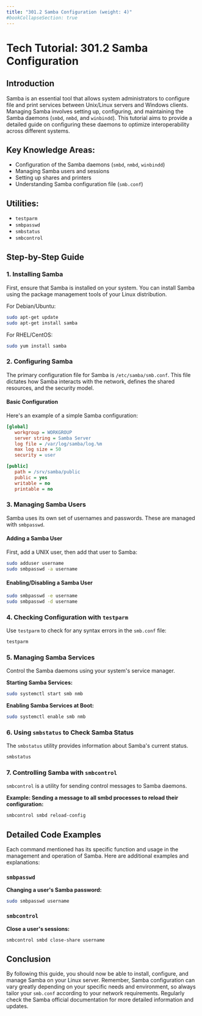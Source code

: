 ```yaml
---
title: "301.2 Samba Configuration (weight: 4)"
#bookCollapseSection: true
---
```


# Tech Tutorial: 301.2 Samba Configuration

## Introduction

Samba is an essential tool that allows system administrators to configure file and print services between Unix/Linux servers and Windows clients. Managing Samba involves setting up, configuring, and maintaining the Samba daemons (`smbd`, `nmbd`, and `winbindd`). This tutorial aims to provide a detailed guide on configuring these daemons to optimize interoperability across different systems.

## Key Knowledge Areas:

- Configuration of the Samba daemons (`smbd`, `nmbd`, `winbindd`)
- Managing Samba users and sessions
- Setting up shares and printers
- Understanding Samba configuration file (`smb.conf`)

## Utilities:

- `testparm`
- `smbpasswd`
- `smbstatus`
- `smbcontrol`

## Step-by-Step Guide

### 1. Installing Samba

First, ensure that Samba is installed on your system. You can install Samba using the package management tools of your Linux distribution.

For Debian/Ubuntu:

```bash
sudo apt-get update
sudo apt-get install samba
```

For RHEL/CentOS:

```bash
sudo yum install samba
```

### 2. Configuring Samba

The primary configuration file for Samba is `/etc/samba/smb.conf`. This file dictates how Samba interacts with the network, defines the shared resources, and the security model.

#### Basic Configuration

Here's an example of a simple Samba configuration:

```ini
[global]
   workgroup = WORKGROUP
   server string = Samba Server
   log file = /var/log/samba/log.%m
   max log size = 50
   security = user

[public]
   path = /srv/samba/public
   public = yes
   writable = no
   printable = no
```

### 3. Managing Samba Users

Samba uses its own set of usernames and passwords. These are managed with `smbpasswd`.

#### Adding a Samba User

First, add a UNIX user, then add that user to Samba:

```bash
sudo adduser username
sudo smbpasswd -a username
```

#### Enabling/Disabling a Samba User

```bash
sudo smbpasswd -e username
sudo smbpasswd -d username
```

### 4. Checking Configuration with `testparm`

Use `testparm` to check for any syntax errors in the `smb.conf` file:

```bash
testparm
```

### 5. Managing Samba Services

Control the Samba daemons using your system's service manager.

**Starting Samba Services:**

```bash
sudo systemctl start smb nmb
```

**Enabling Samba Services at Boot:**

```bash
sudo systemctl enable smb nmb
```

### 6. Using `smbstatus` to Check Samba Status

The `smbstatus` utility provides information about Samba's current status.

```bash
smbstatus
```

### 7. Controlling Samba with `smbcontrol`

`smbcontrol` is a utility for sending control messages to Samba daemons.

**Example: Sending a message to all smbd processes to reload their configuration:**

```bash
smbcontrol smbd reload-config
```

## Detailed Code Examples

Each command mentioned has its specific function and usage in the management and operation of Samba. Here are additional examples and explanations:

### `smbpasswd`

**Changing a user's Samba password:**

```bash
sudo smbpasswd username
```

### `smbcontrol`

**Close a user's sessions:**

```bash
smbcontrol smbd close-share username
```

## Conclusion

By following this guide, you should now be able to install, configure, and manage Samba on your Linux server. Remember, Samba configuration can vary greatly depending on your specific needs and environment, so always tailor your `smb.conf` according to your network requirements. Regularly check the Samba official documentation for more detailed information and updates.